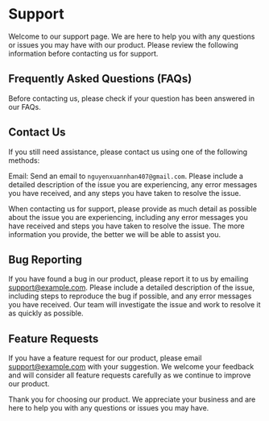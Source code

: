 # Support

Welcome to our support page. We are here to help you with any questions or issues you may have with our product. Please review the following information before contacting us for support.

## Frequently Asked Questions (FAQs)

Before contacting us, please check if your question has been answered in our FAQs.

## Contact Us

If you still need assistance, please contact us using one of the following methods:

Email: Send an email to `nguyenxuannhan407@gmail.com`. Please include a detailed description of the issue you are experiencing, any error messages you have received, and any steps you have taken to resolve the issue.

When contacting us for support, please provide as much detail as possible about the issue you are experiencing, including any error messages you have received and steps you have taken to resolve the issue. The more information you provide, the better we will be able to assist you.

## Bug Reporting

If you have found a bug in our product, please report it to us by emailing support@example.com. Please include a detailed description of the issue, including steps to reproduce the bug if possible, and any error messages you have received. Our team will investigate the issue and work to resolve it as quickly as possible.

## Feature Requests

If you have a feature request for our product, please email support@example.com with your suggestion. We welcome your feedback and will consider all feature requests carefully as we continue to improve our product.

Thank you for choosing our product. We appreciate your business and are here to help you with any questions or issues you may have.
